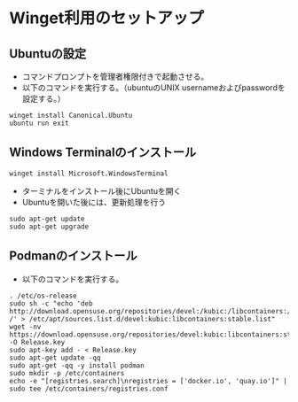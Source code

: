# Winget利用のセットアップ

## Ubuntuの設定

* コマンドプロンプトを管理者権限付きで起動させる。
* 以下のコマンドを実行する。（ubuntuのUNIX usernameおよびpasswordを設定する。）

```shell
winget install Canonical.Ubuntu
ubuntu run exit
```

## Windows Terminalのインストール

```
winget install Microsoft.WindowsTerminal
```

* ターミナルをインストール後にUbuntuを開く
* Ubuntuを開いた後には、更新処理を行う

```
sudo apt-get update
sudo apt-get upgrade
```

## Podmanのインストール

* 以下のコマンドを実行する。

```
. /etc/os-release
sudo sh -c "echo 'deb http://download.opensuse.org/repositories/devel:/kubic:/libcontainers:/stable/x${NAME}_${VERSION_ID}/ /' > /etc/apt/sources.list.d/devel:kubic:libcontainers:stable.list"
wget -nv https://download.opensuse.org/repositories/devel:kubic:libcontainers:stable/x${NAME}_${VERSION_ID}/Release.key -O Release.key
sudo apt-key add - < Release.key
sudo apt-get update -qq
sudo apt-get -qq -y install podman
sudo mkdir -p /etc/containers
echo -e "[registries.search]\nregistries = ['docker.io', 'quay.io']" | sudo tee /etc/containers/registries.conf
```
